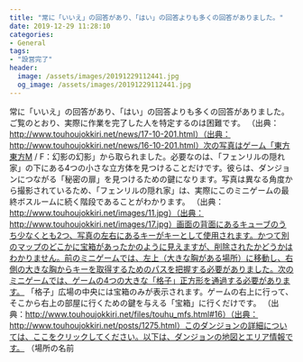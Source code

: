 ```yaml
---
title: "常に「いいえ」の回答があり、「はい」の回答よりも多くの回答がありました。"
date: 2019-12-29 11:28:10
categories:
- General
tags:
- "設営完了"
header:
  image: /assets/images/20191229112441.jpg
  og_image: /assets/images/20191229112441.jpg
---
```


常に「いいえ」の回答があり、「はい」の回答よりも多くの回答がありました。ご覧のとおり、実際に作業を完了した人を特定するのは困難です。 （出典：http://www.touhoujokkiri.net/news/17-10-201.html）（出典：http://www.touhoujokkiri.net/news/16-10-201.html）次の写真はゲーム「東方東方M / F：幻影の幻影」から取られました。必要なのは、「フェンリルの隠れ家」の下にある4つの小さな立方体を見つけることだけです。彼らは、ダンジョンにつながる「秘密の扉」を見つけるための鍵になります。写真は異なる角度から撮影されているため、「フェンリルの隠れ家」は、実際にこのミニゲームの最終ボスルームに続く階段であることがわかります。 （出典：http://www.touhoujokkiri.net/images/11.jpg）（出典：http://www.touhoujokkiri.net/images/17.jpg）画面の背面にあるキューブのうち少なくとも2つ、写真の左右にあるキーがキーとして使用されます。かつて別のマップのどこかに宝箱があったかのように見えますが、削除されたかどうかはわかりません。前のミニゲームでは、左上（大きな胸がある場所）に移動し、右側の大きな胸からキーを取得するためのパスを把握する必要がありました。次のミニゲームでは、ゲームの4つの大きな「格子」正方形を通過する必要があります。 「格子」広場の中央には宝箱のみが表示されます。ゲームの右上に行って、そこから右上の部屋に行くための鍵を与える「宝箱」に行くだけです。 （出典：http://www.touhoujokkiri.net/files/touhu_mfs.html#16）（出典：http://www.touhoujokkiri.net/posts/1275.html）このダンジョンの詳細については、ここをクリックしてください。以下は、ダンジョンの地図とエリア情報です。 （場所の名前
